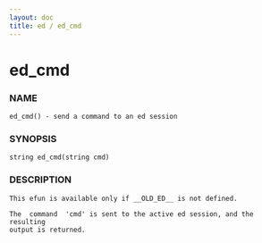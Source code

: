```yaml
---
layout: doc
title: ed / ed_cmd
---
```

# ed_cmd

### NAME

    ed_cmd() - send a command to an ed session

### SYNOPSIS

    string ed_cmd(string cmd)

### DESCRIPTION

    This efun is available only if __OLD_ED__ is not defined.

    The  command  'cmd' is sent to the active ed session, and the resulting
    output is returned.

